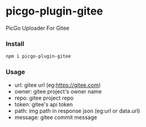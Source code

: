# picgo-plugin-gitee

PicGo Uploader For Gitee

### Install

```bash
npm i picgo-plugin-gitee
```

### Usage

- url: gitee url (eg:https://gitee.com)
- owner: gitee project's owner name
- repo: gitee project repo
- token: gitee's api token
- path: img path in response json (eg:url or data.url)
- message: gitee commit message


